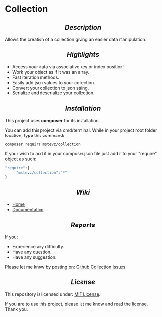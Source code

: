 # Collection

## <div align="center">_Description_</div>
Allows the creation of a collection giving an easier data manipulation.

## <div align="center">_Highlights_</div>
* Access your data via associative key or index position!
* Work your object as if it was an array.
* Fast iteration methods. 
* Easily add json values to your collection.
* Convert your collection to json string.
* Serialize and deserialize your collection. 

## <div align="center">_Installation_</div>
This project uses <b>composer</b> for its installation. 

You can add this project via cmd/terminal. While in your project root folder location, type this command: 

```{r, engine='sh', count_lines}
composer require mstevz/collection
```

If your wish to add it in your composer.json file just add it to your "require" object as such:

```js
"require":{
     "mstevz/collection":"*"
}
```

## <div align="center">_Wiki_</div>
* [Home](https://github.com/mstevz/collection/wiki)
* [Documentation](https://github.com/mstevz/collection/wiki/Documentation)

## <div align="center">_Reports_</div>
If you:
* Experience any difficulty.
* Have any question.
* Have any suggestion.

Please let me know by posting on: [Github Collection Issues](https://github.com/mstevz/collection/issues)

## <div align="center">_License_</div>
This repository is licensed under: [MIT License](https://github.com/mstevz/collection/blob/master/LICENSE).

If you are to use this project, please let me know and read the [license](https://github.com/mstevz/collection/blob/master/LICENSE).
Thank you.



